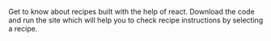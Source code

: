 Get to know about recipes built with the help of react. Download the code and run the site which will help you to check recipe instructions by selecting a recipe.
